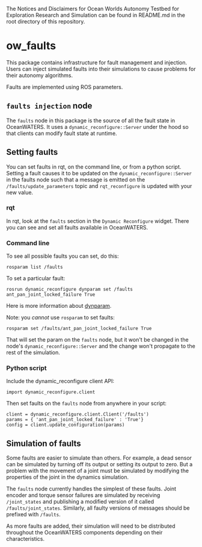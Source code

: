 The Notices and Disclaimers for Ocean Worlds Autonomy Testbed for Exploration
Research and Simulation can be found in README.md in the root directory of
this repository.

ow_faults
=========
This package contains infrastructure for fault management and injection. Users
can inject simulated faults into their simulations to cause problems for their
autonomy algorithms.

Faults are implemented using ROS parameters.

## `faults injection` node
The `faults` node in this package is the source of all the fault state in
OceanWATERS. It uses a `dynamic_reconfigure::Server` under the hood so that
clients can modify fault state at runtime.

## Setting faults
You can set faults in rqt, on the command line, or from a python script.
Setting a fault causes it to be updated on the `dynamic_reconfigure::Server` in
the faults node such that a message is emitted on the `/faults/update_parameters`
topic and `rqt_reconfigure` is updated with your new value.

### rqt
In rqt, look at the `faults` section in the `Dynamic Reconfigure` widget. There
you can see and set all faults available in OceanWATERS.

### Command line
To see all possible faults you can set, do this:

`rosparam list /faults`

To set a particular fault:

`rosrun dynamic_reconfigure dynparam set /faults ant_pan_joint_locked_failure True`

Here is more information about [dynparam](http://wiki.ros.org/dynamic_reconfigure#dynamic_reconfigure.2BAC8-groovy.dynparam_command-line_tool).

Note: you *cannot* use `rosparam` to set faults:

`rosparam set /faults/ant_pan_joint_locked_failure True`

That will set the param on the `faults` node, but it won't be changed in the
node's `dynamic_reconfigure::Server` and the change won't propagate to the rest
of the simulation.

### Python script
Include the dynamic_reconfigure client API:

`import dynamic_reconfigure.client`

Then set faults on the `faults` node from anywhere in your script:

```
client = dynamic_reconfigure.client.Client('/faults')
params = { 'ant_pan_joint_locked_failure' : 'True'}
config = client.update_configuration(params)
```

## Simulation of faults
Some faults are easier to simulate than others. For example, a dead sensor can
be simulated by turning off its output or setting its output to zero. But a
problem with the movement of a joint must be simulated by modifying the
properties of the joint in the dynamics simulation.

The `faults` node currently handles the simplest of these faults. Joint encoder
and torque sensor failures are simulated by receiving `/joint_states` and
publishing a modified version of it called `/faults/joint_states`. Similarly,
all faulty versions of messages should be prefixed with `/faults`.

As more faults are added, their simulation will need to be distributed
throughout the OceanWATERS components depending on their characteristics.

